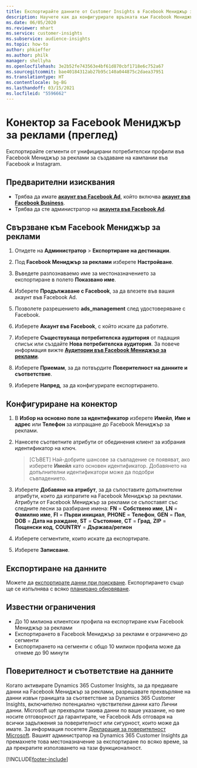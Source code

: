 ```yaml
---
title: Експортирайте данните от Customer Insights в Facebook Мениджър за реклами
description: Научете как да конфигурирате връзката към Facebook Мениджър за реклами.
ms.date: 06/05/2020
ms.reviewer: mhart
ms.service: customer-insights
ms.subservice: audience-insights
ms.topic: how-to
author: phkieffer
ms.author: philk
manager: shellyha
ms.openlocfilehash: 3e2b52fe743563e4bf61d870cbf1718e6c752a67
ms.sourcegitcommit: bae40184312ab27b95c140a044875c2daea37951
ms.translationtype: HT
ms.contentlocale: bg-BG
ms.lasthandoff: 03/15/2021
ms.locfileid: "5596662"
---
```

# <a name="connector-for-facebook-ads-manager-preview"></a>Конектор за Facebook Мениджър за реклами (преглед)

Експортирайте сегменти от унифицирани потребителски профили във Facebook Мениджър за реклами за създаване на кампании във Facebook и Instagram.

## <a name="prerequisites"></a>Предварителни изисквания

- Трябва да имате [**акаунт във Facebook Ad**](https://www.facebook.com/business/learn/lessons/step-by-step-ads-manager-account), който включва [**акаунт във Facebook Business**](https://business.facebook.com/).
- Трябва да сте администратор на [**акаунта във Facebook Ad**](https://www.facebook.com/business/learn/lessons/step-by-step-ads-manager-account).

## <a name="connect-to-facebook-ads-manager"></a>Свързване към Facebook Мениджър за реклами

1. Отидете на **Администратор** > **Експортиране на дестинации**.

1. Под **Facebook Мениджър за реклами** изберете **Настройване**.

1. Въведете разпознаваемо име за местоназначението за експортиране в полето **Показвано име**.

1. Изберете **Продължаване с Facebook**, за да влезете във вашия акаунт във Facebook Ad.

1. Позволете разрешението **ads_management** след удостоверяване с Facebook.

1. Изберете **Акаунт във Facebook**, с който искате да работите.

1. Изберете **Съществуваща потребителска аудитория** от падащия списък или създайте **Нова потребителска аудитория**. За повече информация вижте [**Аудитории във Facebook Мениджър за реклами**](https://www.facebook.com/business/help/744354708981227?id=2469097953376494).

1. Изберете **Приемам**, за да потвърдите **Поверителност на данните и съответствие**.

1. Изберете **Напред**, за да конфигурирате експортирането.

## <a name="configure-the-connector"></a>Конфигуриране на конектор

1. В **Избор на основно поле за идентификатор** изберете **Имейл**, **Име и адрес** или **Телефон** за изпращане до Facebook Мениджър за реклами.

1. Нанесете съответните атрибути от обединения клиент за избрания идентификатор на ключ.
   > [СЪВЕТ] Най-добрите шансове за съвпадение се появяват, ако изберете **Имейл** като основен идентификатор. Добавянето на допълнителни идентификатори може да подобри съвпадението.

1. Изберете **Добавяне на атрибут**, за да съпоставите допълнителни атрибути, които да изпратите на Facebook Мениджър за реклами. Атрибути от Facebook Мениджър за реклами се съпоставят със следните лесни за разбиране имена: **FN** = **Собствено име**, **LN** = **Фамилно име**, **FI** = **Първи инициал**, **PHONE** = **Телефон**, **GEN** = **Пол**, **DOB** = **Дата на раждане**, **ST** = **Състояние**, **CT** = **Град**, **ZIP** = **Пощенски код**, **COUNTRY** = **Държава/регион**

1. Изберете сегментите, които искате да експортирате.

1. Изберете **Записване**.

## <a name="export-the-data"></a>Експортиране на данните

Можете да [експортирате данни при поискване](export-destinations.md). Експортирането също ще се изпълнява с всяко [планирано обновяване](system.md#schedule-tab).

## <a name="known-limitations"></a>Известни ограничения

- До 10 милиона клиентски профила на експортиране към Facebook Мениджър за реклами 
- Експортирането в Facebook Мениджър за реклами е ограничено до сегменти
- Експортирането на сегменти с общо 10 милион профила може да отнеме до 90 минути

## <a name="data-privacy-and-compliance"></a>Поверителност и съответствие на данните

Когато активирате Dynamics 365 Customer Insights, за да предавате данни на Facebook Мениджър за реклами, разрешавате прехвърляне на данни извън границата за съответствие за Dynamics 365 Customer Insights, включително потенциално чувствителни данни като Лични данни. Microsoft ще прехвърли такива данни по ваше указание, но вие носите отговорност да гарантирате, че Facebook Ads отговаря на всички задължения за поверителност или сигурност, които може да имате. За информация посетете [Декларация за поверителност Microsoft](https://go.microsoft.com/fwlink/?linkid=396732).
Вашият администратор на Dynamics 365 Customer Insights да премахнете това местоназначение за експортиране по всяко време, за да прекратите използването на тази функционалност.


[!INCLUDE[footer-include](../includes/footer-banner.md)]